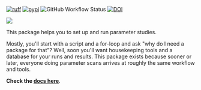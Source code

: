 [![ruff](https://img.shields.io/endpoint?url=https://raw.githubusercontent.com/astral-sh/ruff/main/assets/badge/v2.json)](https://github.com/astral-sh/ruff)
[![pypi](https://img.shields.io/pypi/v/psweep?color=blue)](https://pypi.org/project/psweep)
![GitHub Workflow Status](https://img.shields.io/github/actions/workflow/status/elcorto/psweep/tests.yml?branch=main&label=tests)
[![DOI](https://zenodo.org/badge/92956212.svg)](https://zenodo.org/badge/latestdoi/92956212)

![](doc/source/psweep-logo.png)

This package helps you to set up and run parameter studies.

Mostly, you'll start with a script and a for-loop and ask "why do I
need a package for that"? Well, soon you'll want housekeeping tools
and a database for your runs and results. This package exists because
sooner or later, everyone doing parameter scans arrives at roughly the
same workflow and tools.

**Check the [docs here](https://elcorto.github.io/psweep)**.
